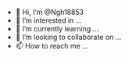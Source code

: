 - 👋 Hi, I’m @Ngh18853
- 👀 I’m interested in ...
- 🌱 I’m currently learning ...
- 💞️ I’m looking to collaborate on ...
- 📫 How to reach me ...

<!---
Ngh18853/Ngh18853 is a ✨ special ✨ repository because its `README.md` (this file) appears on your GitHub profile.
You can click the Preview link to take a look at your changes.
--->
